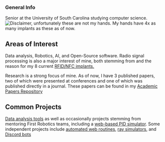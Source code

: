 ### General Info
Senior at the University of South Carolina studying computer science. ![Disclaimer, unfortunately these are not my hands. My hands have 4x as many implants as these as of now.](https://forum.dangerousthings.com/uploads/default/optimized/1X/71f2fda977db81e2894636fdbe141f33a2193134_2_674x500.jpg)



## Areas of Interest
Data analysis, Robotics, AI, and Open-Source software. Radio signal processing is also a major interest of mine, both stemming from and the reason for my  8 current [RFID/NFC implants.](https://www.thedailybeast.com/how-a-university-of-south-carolina-biohacker-embedded-his-college-id-in-his-hand)

Research is a strong focus of mine. As of now, I have 3 published papers, two of which were presented at conferences and one of which was published directly in a journal. These papers can be found in my [Academic Papers Repository](https://github.com/EvanBryer/Academic-Papers)

## Common Projects
[Data analysis tools](https://github.com/EvanBryer/PPM-Clustering-Improved) as well as occasionally projects stemming from mentoring First Robotics teams, including a [web-based PID simulator](https://github.com/EvanBryer/PID-Simulator). Some independent projects include [automated web routines](https://github.com/EvanBryer/Web-automate-test), [ray simulators](https://github.com/EvanBryer/RayTrace), and [Discord bots](https://github.com/EvanBryer/Discord-Hackweek)
